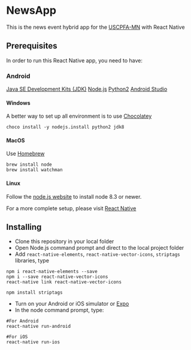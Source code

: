 # NewsApp
This is the news event hybrid app for the [USCPFA-MN](http://uscpfa-mn.org) with React Native

## Prerequisites
In order to run this React Native app, you need to have: 

### Android
[Java SE Development Kits (JDK)](https://www.oracle.com/technetwork/java/javase/downloads/jdk8-downloads-2133151.html)
[Node.js](https://nodejs.org/en/)
[Python2](https://www.python.org/downloads/)
[Android Studio](https://developer.android.com/studio/)

#### Windows
A better way to set up all environment is to use [Chocolatey](https://chocolatey.org/)

```
choco install -y nodejs.install python2 jdk8
```

#### MacOS

Use [Homebrew](https://brew.sh/)

```
brew install node
brew install watchman
```

#### Linux 
Follow the [node.js website](https://nodejs.org/en/download/package-manager/) to install node 8.3 or newer.

For a more complete setup, please visit [React Native](https://facebook.github.io/react-native/docs/getting-started.html)

## Installing
* Clone this repository in your local folder
* Open Node.js command prompt and direct to the local project folder
* Add `react-native-elements`, `react-native-vector-icons`, `striptags` libraries, type 

```
npm i react-native-elements --save
npm i --save react-native-vector-icons
react-native link react-native-vector-icons

npm install striptags
```

* Turn on your Android or iOS simulator or [Expo](https://expo.io/)
* In the node command prompt, type: 

 ```
 #For Android
 react-native run-android
 
 #For iOS
 react-native run-ios
 ```
